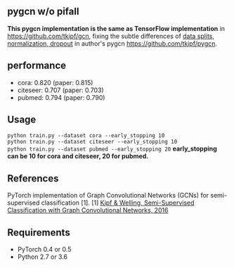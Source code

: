 ## pygcn w/o pifall
**This pygcn implementation is the same as TensorFlow implementation** in https://github.com/tkipf/gcn, fixing the subtle differences of [data splits, normalization, dropout](https://github.com/tkipf/pygcn/issues/20) in author's pygcn https://github.com/tkipf/pygcn.

##  performance
- cora: 0.820 (paper: 0.815)
- citeseer: 0.707 (paper: 0.703)
- pubmed: 0.794 (paper: 0.790)

## Usage

```python train.py --dataset cora --early_stopping 10```  
```python train.py --dataset citeseer --early_stopping 10```  
```python train.py --dataset pubmed --early_stopping 20```
**early_stopping can be 10 for cora and citeseer, 20 for pubmed.**


## References
PyTorch implementation of Graph Convolutional Networks (GCNs) for semi-supervised classification [1].
[1] [Kipf & Welling, Semi-Supervised Classification with Graph Convolutional Networks, 2016](https://arxiv.org/abs/1609.02907)

## Requirements

  * PyTorch 0.4 or 0.5
  * Python 2.7 or 3.6
